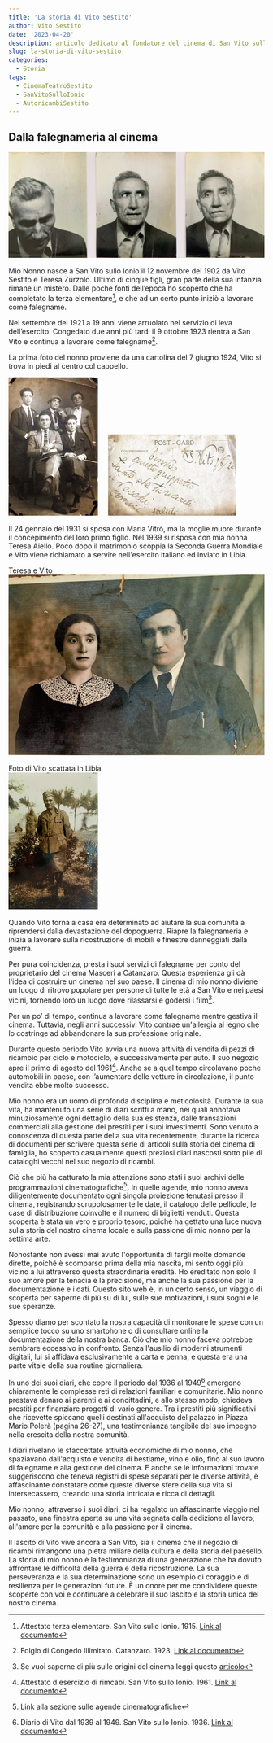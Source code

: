 ```yaml
---
title: 'La storia di Vito Sestito'
author: Vito Sestito
date: '2023-04-20'
description: articolo dedicato al fondatore del cinema di San Vito sullo Ionio
slug: la-storia-di-vito-sestito
categories:
  - Storia
tags:
  - CinemaTeatroSestito
  - SanVitoSulloIonio
  - AutoricambiSestito
---
```

## Dalla falegnameria al cinema
![foto fatte per la patente](images/vito_sestito_patent_pictures.JPG)

Mio Nonno nasce a San Vito sullo Ionio il 12 novembre del 1902 da Vito Sestito e Teresa Zurzolo. Ultimo di cinque figli, gran parte della sua infanzia rimane un mistero. Dalle poche fonti dell’epoca ho scoperto che ha completato la terza elementare[^1], e che ad un certo punto iniziò a lavorare come falegname.

Nel settembre del 1921 a 19 anni viene arruolato nel servizio di leva dell’esercito. Congedato due anni più tardi il 9 ottobre 1923 rientra a San Vito e continua a lavorare come falegname[^2].

La prima foto del nonno proviene da una cartolina del 7 giugno 1924, Vito si trova in piedi al centro col cappello.

<img src="images/1924_06_07_Cartolina_Gruppo_Amici_Nonno_Vito_2.jpg" style="max-width:20%;min-width:35%;"/> &nbsp;&nbsp;&nbsp;&nbsp;<img src="images/1924_06_07_Cartolina_Gruppo_Amici_Nonno_Vito_1.jpg" style="max-width:20%;min-width:50%;"/>

Il 24 gennaio del 1931 si sposa con Maria Vitrò, ma la moglie muore durante il concepimento del loro primo figlio. Nel 1939 si risposa con mia nonna Teresa Aiello. Poco dopo il matrimonio scoppia la Seconda Guerra Mondiale e Vito viene richiamato a servire nell'esercito italiano ed inviato in Libia.

Teresa e Vito  
![](images/teresa_aiello_vito_sestito-min.jpg)

Foto di Vito scattata in Libia  
<img src="images/vito_sestito_libia-min.jpg" style="max-width:20%;min-width:35%;"/>

Quando Vito torna a casa era determinato ad aiutare la sua comunità a riprendersi dalla devastazione del dopoguerra. Riapre la falegnameria e inizia a lavorare sulla ricostruzione di mobili e finestre danneggiati dalla guerra.

Per pura coincidenza, presta i suoi servizi di falegname per conto del proprietario del cinema Masceri a Catanzaro. Questa esperienza gli dà l'idea di costruire un cinema nel suo paese. Il cinema di mio nonno diviene un luogo di ritrovo popolare per persone di tutte le età a San Vito e nei paesi vicini, fornendo loro un luogo dove rilassarsi e godersi i film[^3].

Per un po’ di tempo, continua a lavorare come falegname mentre gestiva il cinema. Tuttavia, negli anni successivi Vito contrae un'allergia al legno che lo costringe ad abbandonare la sua professione originale.

Durante questo periodo Vito avvia una nuova attività di vendita di pezzi di ricambio per ciclo e motociclo, e successivamente per auto. Il suo negozio apre il primo di agosto del 1961[^4]. Anche se a quel tempo circolavano poche automobili in paese, con l’aumentare delle vetture in circolazione, il punto vendita ebbe molto successo.

Mio nonno era un uomo di profonda disciplina e meticolosità. Durante la sua vita, ha mantenuto una serie di diari scritti a mano, nei quali annotava minuziosamente ogni dettaglio della sua esistenza, dalle transazioni commerciali alla gestione dei prestiti per i suoi investimenti. Sono venuto a conoscenza di questa parte della sua vita recentemente, durante la ricerca di documenti per scrivere questa serie di articoli sulla storia del cinema di famiglia, ho scoperto casualmente questi preziosi diari nascosti sotto pile di cataloghi vecchi nel suo negozio di ricambi.

Ciò che più ha catturato la mia attenzione sono stati i suoi archivi delle programmazioni cinematografiche[^5]. In quelle agende, mio nonno aveva diligentemente documentato ogni singola proiezione tenutasi presso il cinema, registrando scrupolosamente le date, il catalogo delle pellicole, le case di distribuzione coinvolte e il numero di biglietti venduti. Questa scoperta è stata un vero e proprio tesoro, poiché ha gettato una luce nuova sulla storia del nostro cinema locale e sulla passione di mio nonno per la settima arte.

Nonostante non avessi mai avuto l'opportunità di fargli molte domande dirette, poiché è scomparso prima della mia nascita, mi sento oggi più vicino a lui attraverso questa straordinaria eredità. Ho ereditato non solo il suo amore per la tenacia e la precisione, ma anche la sua passione per la documentazione e i dati. Questo sito web è, in un certo senso, un viaggio di scoperta per saperne di più su di lui, sulle sue motivazioni, i suoi sogni e le sue speranze.

Spesso diamo per scontato la nostra capacità di monitorare le spese con un semplice tocco su uno smartphone o di consultare online la documentazione della nostra banca. Ciò che mio nonno faceva potrebbe sembrare eccessivo in confronto. Senza l'ausilio di moderni strumenti digitali, lui si affidava esclusivamente a carta e penna, e questa era una parte vitale della sua routine giornaliera.

In uno dei suoi diari, che copre il periodo dal 1936 al 1949[^6] emergono chiaramente le complesse reti di relazioni familiari e comunitarie. Mio nonno prestava denaro ai parenti e ai concittadini, e allo stesso modo, chiedeva prestiti per finanziare progetti di vario genere. Tra i prestiti più significativi che ricevette spiccano quelli destinati all'acquisto del palazzo in Piazza Mario Polerà (pagina 26-27), una testimonianza tangibile del suo impegno nella crescita della nostra comunità.

I diari rivelano le sfaccettate attività economiche di mio nonno, che spaziavano dall'acquisto e vendita di bestiame, vino e olio, fino al suo lavoro di falegname e alla gestione del cinema. E anche se le informazioni trovate suggeriscono che teneva registri di spese separati per le diverse attività, è affascinante constatare come queste diverse sfere della sua vita si intersecassero, creando una storia intricata e ricca di dettagli.

Mio nonno, attraverso i suoi diari, ci ha regalato un affascinante viaggio nel passato, una finestra aperta su una vita segnata dalla dedizione al lavoro, all'amore per la comunità e alla passione per il cinema.

Il lascito di Vito vive ancora a San Vito, sia il cinema che il negozio di ricambi rimangono una pietra miliare della cultura e della storia del paesello. La storia di mio nonno è la testimonianza di una generazione che ha dovuto affrontare le difficoltà della guerra e della ricostruzione. La sua perseveranza e la sua determinazione sono un esempio di coraggio e di resilienza per le generazioni future. È un onore per me condividere queste scoperte con voi e continuare a celebrare il suo lascito e la storia unica del nostro cinema.



[^1]: Attestato terza elementare. San Vito sullo Ionio. 1915. [Link al documento](/1915/08/20/attestato-scuola-elementare-vito-sestito/)
[^2]: Folgio di Congedo Illimitato. Catanzaro. 1923. [Link al documento](/1923/10/09/congedo-fine-leva-vito-sestito/)
[^3]: Se vuoi saperne di più sulle origini del cinema leggi questo [articolo](/2023/04/27/la-nascita-del-cinema-a-san-vito-un-sogno-diventato-realt/)
[^4]: Attestato d'esercizio di rimcabi. San Vito sullo Ionio. 1961. [Link al documento](/1961/08/01/attestato-d-eserzizio-ricambi-in-pizza-mario-poler/)
[^5]: [Link](/agende/) alla sezione sulle agende cinematografiche
[^6]: Diario di Vito dal 1939 al 1949. San Vito sullo Ionio. 1936. [Link al documento](/1936/02/01/diario-vito-sestito-dal-1936-al-1949/)